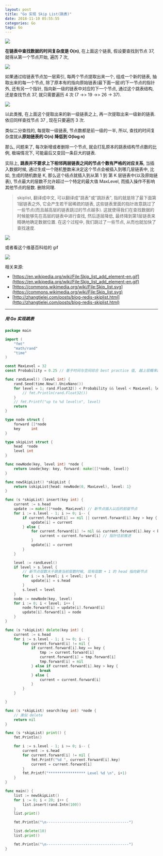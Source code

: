 ```yaml
---
layout: post
title: "Go 实现 Skip List(跳表)"
date: 2018-11-10 05:55:55
categories: Go
tags: Go
---
```


<!--more-->

![](http://wx2.sinaimg.cn/large/62fdd4d5gy1fwzsypsodkj20ti026wee.jpg)

**在链表中查找数据的时间复杂度是 O(n)**, 在上面这个链表, 假设要查找到节点 37, 就得从第一个节点开始, 遍历 7 次,

![](http://wx3.sinaimg.cn/large/62fdd4d5gy1fwzsyou92cj20ti03at8p.jpg)

如果通过给链表节点加一层索引, 每两个节点提取出来一个, 组成一个新的链表, 抽取出来的每一个节点, 除了原本有的指向原始链表(最下面一层)的下一节点的指针外, 还有另一个指针, 指向新一级的链表中对应的下一个节点, 通过这个跳表结构, 还是查找节点 37, 就只需要遍历 4 次 (7 ->> 19 ->> 26 -> 37).

![](http://wx2.sinaimg.cn/large/62fdd4d5gy1fwzsyo73cmj20ti04xq2z.jpg)

以此类推, 在上面这个提取出来的新一级链表之上, 再一次提取出来一级新的链表. 依旧同样查找节点 37 ,  现在只要遍历 3 次.

类似二分查找的, 每提取一级链表, 节点数都是前一级的一半, 所以, 查找的时间复杂度就从**原始链表的 O(n) 降低到 O(log n)**

那么, 问题来了, 每次新增或者删除一个节点, 就会打乱原本的跳表结构节点数的比例, 极端情况下, 可能最后又变回一条巨大的链表.

实际上, **跳表并不要求上下相邻两层链表之间的节点个数有严格的对应关系**, 当插入数据时候, 通过生成一个随机整数来决定这个节点会被插入到哪几层链表中, 比如, 生成的随机数是 K, 那么这个结点就插入到从第 1 到 第 K 层链表中(以及原始链表), 节点最大的层数不允许超过一个特定的最大值 MaxLevel,  而插入操作不影响其他节点的层数. 删除同理.

> skiplist, 翻译成中文, 可以翻译成"跳表"或"跳跃表", 指的就是除了最下面第1层链表之外, 它会产生若干层稀疏的链表, 这些链表里面的指针故意跳过了一些节点(而且越高层的链表跳过的节点越多). 这就使得我们在查找数据的时候能够先在高层的链表中进行查找, 然后逐层降低, 最终降到第1层链表来精确地确定数据位置. 在这个过程中, 我们跳过了一些节点, 从而也就加快了查找速度.

![](http://wx4.sinaimg.cn/large/62fdd4d5gy1fwzsyp9rosj20vp116dib.jpg)

或者看这个维基百科给的 gif

![](http://wx1.sinaimg.cn/large/62fdd4d5gy1fwyefapcpzg20qo098t9r.gif)

相关来源:

- [https://en.wikipedia.org/wiki/File:Skip_list_add_element-en.gif](https://en.wikipedia.org/wiki/File:Skip_list_add_element-en.gif)
- [https://commons.wikimedia.org/wiki/File:Skip_list.svg](https://commons.wikimedia.org/wiki/File:Skip_list.svg)
- [http://zhangtielei.com/posts/blog-redis-skiplist.html](http://zhangtielei.com/posts/blog-redis-skiplist.html)

--------

##### 用 Go 实现跳表

```go
package main

import (
    "fmt"
    "math/rand"
    "time"
)

const MaxLevel = 32
const Probability = 0.25 // 基于时间与空间综合 best practice 值, 越上层概率越小

func randLevel() (level int) {
    rand.Seed(time.Now().UnixNano())
    for level = 1; rand.Float32() < Probability && level < MaxLevel; level++ {
        // fmt.Println(rand.Float32())
    }
    // fmt.Printf("up to %d level\n", level)
    return
}

type node struct {
    forward []*node
    key     int
}

type skipList struct {
    head  *node
    level int
}

func newNode(key, level int) *node {
    return &node{key: key, forward: make([]*node, level)}
}

func newSkipList() *skipList {
    return &skipList{head: newNode(0, MaxLevel), level: 1}
}

func (s *skipList) insert(key int) {
    current := s.head
    update := make([]*node, MaxLevel) // 新节点插入以后的前驱节点
    for i := s.level - 1; i >= 0; i-- {
        if current.forward[i] == nil || current.forward[i].key > key {
            update[i] = current
        } else {
            for current.forward[i] != nil && current.forward[i].key < key {
                current = current.forward[i] // 指针往前推进
            }
            update[i] = current
        }
    }

    level := randLevel()
    if level > s.level {
        // 新节点层数大于跳表当前层数时候, 现有层数 + 1 的 head 指向新节点
        for i := s.level; i < level; i++ {
            update[i] = s.head
        }
        s.level = level
    }
    node := newNode(key, level)
    for i := 0; i < level; i++ {
        node.forward[i] = update[i].forward[i]
        update[i].forward[i] = node
    }
}

func (s *skipList) delete(key int) {
    current := s.head
    for i := s.level - 1; i >= 0; i-- {
        for current.forward[i] != nil {
            if current.forward[i].key == key {
                tmp := current.forward[i]
                current.forward[i] = tmp.forward[i]
                tmp.forward[i] = nil
            } else if current.forward[i].key > key {
                break
            } else {
                current = current.forward[i]
            }
        }
    }

}

func (s *skipList) search(key int) *node {
    // 类似 delete
    return nil
}

func (s *skipList) print() {
    fmt.Println()

    for i := s.level - 1; i >= 0; i-- {
        current := s.head
        for current.forward[i] != nil {
            fmt.Printf("%d ", current.forward[i].key)
            current = current.forward[i]
        }
        fmt.Printf("***************** Level %d \n", i+1)
    }
}

func main() {
    list := newSkipList()
    for i := 0; i < 20; i++ {
        list.insert(rand.Intn(100))
    }
    list.print()

    fmt.Println("\n--------------------------------------")

    list.delete(10)
    list.print()

    fmt.Println("\n--------------------------------------")
}

```